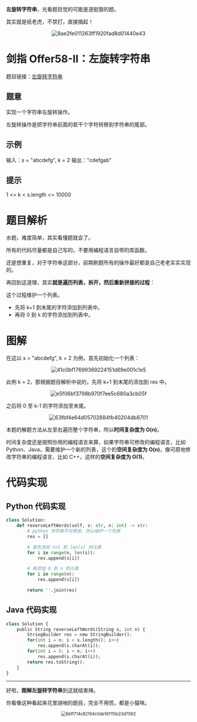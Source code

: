 **左旋转字符串**，光看题目觉的可能是道挺狠的题。

其实就是纸老虎，不禁打，直接搞起！

<div align=center>

![8ae2fe011263ff1920fad8d01440e43](https://gitee.com/codegoudan/codegoudanIMG/raw/master/202112/20211216_225627880_0.jpg)

</div>



# 剑指 Offer58-Ⅱ：左旋转字符串

题目链接：[左旋转字符串](https://leetcode-cn.com/problems/zuo-xuan-zhuan-zi-fu-chuan-lcof/)



## 题意

实现一个字符串左旋转操作。

左旋转操作是把字符串前面的若干个字符转移到字符串的尾部。



## 示例

输入：s = "abcdefg", k = 2
输出："cdefgab"



## 提示

1 <= k < s.length <= 10000



# 题目解析

水题，难度简单，其实看懂题就会了。

所有的代码尽量都是自己写的，不要用编程语言自带的库函数。

还是想重复，对于字符串这部分，前期刷题所有的操作最好都是自己老老实实实现的。

再回到这道理，其实**就是遍历列表，拆开，然后重新拼接的过程**：

这个过程维护一个列表。

- 先将 k+1 到末尾的字符添加到列表中。
- 再将 0 到 k 的字符添加到列表中。



# 图解

在这以 s = "abcdefg", k = 2 为例，首先初始化一个列表：

<div align=center>

![41c0bf17699369224151d69e001c1e5](https://gitee.com/codegoudan/codegoudanIMG/raw/master/202112/20211216_225639439_0.jpg)

</div>

此例 k = 2，那根据题目解析中说的，先将 k+1 到末尾的添加到 res 中。

<div align=center>

![e5f06bf3798b970f7ee5c680a3cb05f](https://gitee.com/codegoudan/codegoudanIMG/raw/master/202112/20211216_225649677_0.jpg)

</div>

之后将 0 至 k-1 的字符添加至末尾。

<div align=center>

![63fbf4e64d05702884fb40204db8701](https://gitee.com/codegoudan/codegoudanIMG/raw/master/202112/20211216_225659811_0.jpg)

</div>

本题的解题方法从左至右遍历整个字符串，所以**时间复杂度为 O(n)**。

时间复杂度还是按照你用的编程语言来算，如果字符串可修改的编程语言，比如 Python、Java，需要维护一个新的列表，这个的**空间复杂度为 O(n)**，像可原地修改字符串的编程语言，比如 C++，这样的**空间复杂度为 O(1)**。



# 代码实现



## Python 代码实现

```Python
class Solution:
    def reverseLeftWords(self, s: str, n: int) -> str:
        # python 字符串不可修改，所以维护一个列表
        res = []

        # 首先添加 n+1 到 len(s) 的元素
        for i in range(n, len(s)):
            res.append(s[i])

        # 再添加 0 到 n 的元素
        for i in range(n):
            res.append(s[i])

        return ''.join(res)
```



## Java 代码实现

```Python
class Solution {
    public String reverseLeftWords(String s, int n) {
        StringBuilder res = new StringBuilder();
        for(int i = n; i < s.length(); i++)
            res.append(s.charAt(i));
        for(int i = 0; i < n; i++)
            res.append(s.charAt(i));
        return res.toString();
    }
}
```



---

好啦，**图解左旋转字符串**到这就结束辣。

你看像这种看起来花里胡哨的题目，完全不用慌，都是小猫咪。

<div align=center>

<img src="https://gitee.com/codegoudan/codegoudanIMG/raw/master/202112/20211216_225714296_0.jpg" alt="6bff714c82164c0de16f115b23d7062" style="zoom:80%;" />

</div>